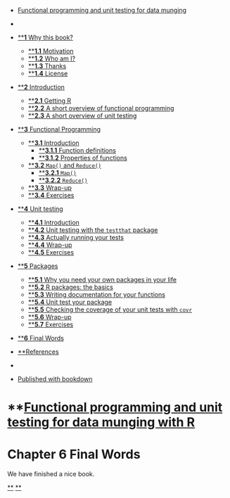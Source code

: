   - [Functional programming and unit testing for data munging](./)

  - 
  - [****1** Why this book?](index.html)
    
      - [****1.1** Motivation](index.html#motivation)
      - [****1.2** Who am I?](index.html#who-am-i)
      - [****1.3** Thanks](index.html#thanks)
      - [****1.4** License](index.html#license)

  - [****2** Introduction](intro.html)
    
      - [****2.1** Getting R](intro.html#get_r)
      - [****2.2** A short overview of functional
        programming](intro.html#fprog_overview)
      - [****2.3** A short overview of unit
        testing](intro.html#unit_overview)

  - [****3** Functional Programming](fprog.html)
    
      - [****3.1** Introduction](fprog.html#fprog_intro)
          - [****3.1.1** Function
            definitions](fprog.html#function-definitions)
          - [****3.1.2** Properties of
            functions](fprog.html#properties-of-functions)
      - [****3.2** `Map()` and `Reduce()`](fprog.html#map-and-reduce)
          - [****3.2.1** `Map()`](fprog.html#map)
          - [****3.2.2** `Reduce()`](fprog.html#reduce)
      - [****3.3** Wrap-up](fprog.html#wrap-up)
      - [****3.4** Exercises](fprog.html#exercises)

  - [****4** Unit testing](unit-testing.html)
    
      - [****4.1** Introduction](unit-testing.html#introduction)
      - [****4.2** Unit testing with the `testthat`
        package](unit-testing.html#unit-testing-with-the-testthat-package)
      - [****4.3** Actually running your
        tests](unit-testing.html#actually-running-your-tests)
      - [****4.4** Wrap-up](unit-testing.html#wrap-up-1)
      - [****4.5** Exercises](unit-testing.html#exercises-1)

  - [****5** Packages](packages.html)
    
      - [****5.1** Why you need your own packages in your
        life](packages.html#why-you-need-your-own-packages-in-your-life)
      - [****5.2** R packages: the
        basics](packages.html#r-packages-the-basics)
      - [****5.3** Writing documentation for your
        functions](packages.html#writing-documentation-for-your-functions)
      - [****5.4** Unit test your
        package](packages.html#unit-test-your-package)
      - [****5.5** Checking the coverage of your unit tests with
        `covr`](packages.html#checking-the-coverage-of-your-unit-tests-with-covr)
      - [****5.6** Wrap-up](packages.html#wrap-up-2)
      - [****5.7** Exercises](packages.html#exercises-2)

  - [****6** Final Words](final-words.html)

  - [**References](references.html)

  - 
  - [Published with
bookdown](https://github.com/rstudio/bookdown)

# **[Functional programming and unit testing for data munging with R](./)

# Chapter 6 Final Words

We have finished a nice book.

[**](packages.html) [**](references.html)
